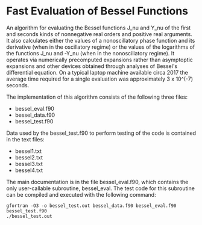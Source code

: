 Fast Evaluation of Bessel Functions
=====================================


An algorithm for evaluating the Bessel functions J_nu and Y_nu of the first and seconds kinds of nonnegative real orders and positive real arguments.  It also calculates either the values of a nonoscillatory phase function and its derivative (when in the oscillatory regime) or the values of the logarithms of the functions J_nu and -Y_nu  (when in the nonoscillatory regime).  It operates via numerically precomputed expansions rather than asymptoptic expansions and other devices obtained through analyses of Bessel's differential equation.  On a typical laptop machine available circa 2017 the average time required  for a  single evaluation was approximately  3 x 10^(-7) seconds.

The implementation of this algorithm consists of the following three files:

*  bessel_eval.f90
*  bessel_data.f90
*  bessel_test.f90

Data used by the bessel_test.f90 to perform testing of the code is contained in the text
files:

*  bessel1.txt
*  bessel2.txt
*  bessel3.txt
*  bessel4.txt

The main documentation is in the file bessel_eval.f90, which contains the only user-callable subroutine, bessel_eval.  The test code for this subroutine can be compiled and executed with the following
command:

    gfortran -O3 -o bessel_test.out bessel_data.f90 bessel_eval.f90 bessel_test.f90
    ./bessel_test.out

